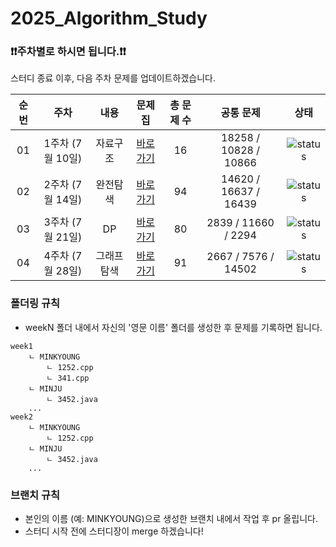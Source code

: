 # 2025_Algorithm_Study

### **❗️❗️주차별로 하시면 됩니다.❗️❗️**
스터디 종료 이후, 다음 주차 문제를 업데이트하겠습니다.

| 순번 | 주차                          | 내용                | 문제집    | 총 문제 수 |  공통 문제 |  상태             |
| :--: | :--------------------------: | :-----------------: | :------:  | :------: | :------: |:---------------:|
| 01 | 1주차 (7월 10일) | 자료구조 | [바로가기](week1) | 16 |18258 / 10828 / 10866 | ![status](https://img.shields.io/badge/Finish%20-00900)|
| 02 | 2주차 (7월 14일) | 완전탐색 | [바로가기](week2/README.md) | 94 |14620 / 16637 / 16439 |![status](https://img.shields.io/badge/Finish%20-00900) |
| 03 | 3주차 (7월 21일) | DP | [바로가기](week3/README.md) | 80 | 2839 / 11660 / 2294 |![status](https://img.shields.io/badge/Finish%20-00900) |
| 04 | 4주차 (7월 28일) | 그래프탐색 | [바로가기](week4/README.md) | 91 | 2667 / 7576 / 14502 |![status](https://img.shields.io/badge/Started-112051) |

### 폴더링 규칙
- weekN 폴더 내에서 자신의 '영문 이름' 폴더를 생성한 후 문제를 기록하면 됩니다.

```
week1 
	ㄴ MINKYOUNG
		ㄴ 1252.cpp 
		ㄴ 341.cpp 
	ㄴ MINJU
		ㄴ 3452.java 
	... 
week2  
	ㄴ MINKYOUNG
		ㄴ 1252.cpp 
	ㄴ MINJU
		ㄴ 3452.java
	... 
```

### 브랜치 규칙
  - 본인의 이름 (예: MINKYOUNG)으로 생성한 브랜치 내에서 작업 후 pr 올립니다.
  - 스터디 시작 전에 스터디장이 merge 하겠습니다!
